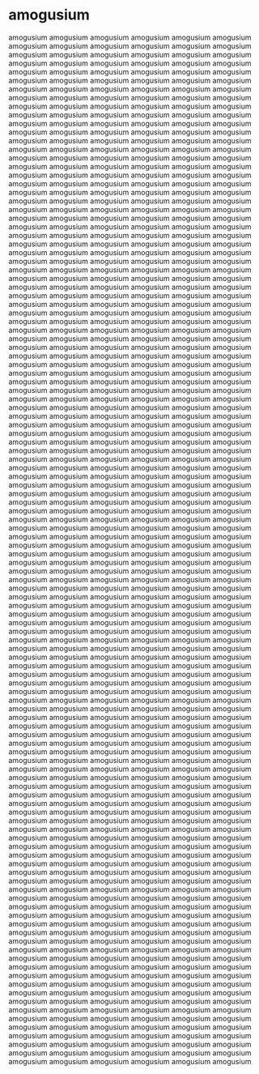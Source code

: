 # amogusium
amogusium amogusium amogusium amogusium amogusium amogusium amogusium amogusium amogusium amogusium amogusium amogusium amogusium amogusium amogusium
amogusium amogusium amogusium amogusium amogusium amogusium amogusium amogusium amogusium amogusium amogusium amogusium amogusium amogusium amogusium
amogusium amogusium amogusium amogusium amogusium amogusium amogusium amogusium amogusium amogusium amogusium amogusium amogusium amogusium amogusium
amogusium amogusium amogusium amogusium amogusium amogusium amogusium amogusium amogusium amogusium amogusium amogusium amogusium amogusium amogusium
amogusium amogusium amogusium amogusium amogusium amogusium amogusium amogusium amogusium amogusium amogusium amogusium amogusium amogusium amogusium
amogusium amogusium amogusium amogusium amogusium amogusium amogusium amogusium amogusium amogusium amogusium amogusium amogusium amogusium amogusium
amogusium amogusium amogusium amogusium amogusium amogusium amogusium amogusium amogusium amogusium amogusium amogusium amogusium amogusium amogusium
amogusium amogusium amogusium amogusium amogusium amogusium amogusium amogusium amogusium amogusium amogusium amogusium amogusium amogusium amogusium
amogusium amogusium amogusium amogusium amogusium amogusium amogusium amogusium amogusium amogusium amogusium amogusium amogusium amogusium amogusium
amogusium amogusium amogusium amogusium amogusium amogusium amogusium amogusium amogusium amogusium amogusium amogusium amogusium amogusium amogusium
amogusium amogusium amogusium amogusium amogusium amogusium amogusium amogusium amogusium amogusium amogusium amogusium amogusium amogusium amogusium
amogusium amogusium amogusium amogusium amogusium amogusium amogusium amogusium amogusium amogusium amogusium amogusium amogusium amogusium amogusium
amogusium amogusium amogusium amogusium amogusium amogusium amogusium amogusium amogusium amogusium amogusium amogusium amogusium amogusium amogusium
amogusium amogusium amogusium amogusium amogusium amogusium amogusium amogusium amogusium amogusium amogusium amogusium amogusium amogusium amogusium
amogusium amogusium amogusium amogusium amogusium amogusium amogusium amogusium amogusium amogusium amogusium amogusium amogusium amogusium amogusium
amogusium amogusium amogusium amogusium amogusium amogusium amogusium amogusium amogusium amogusium amogusium amogusium amogusium amogusium amogusium
amogusium amogusium amogusium amogusium amogusium amogusium amogusium amogusium amogusium amogusium amogusium amogusium amogusium amogusium amogusium
amogusium amogusium amogusium amogusium amogusium amogusium amogusium amogusium amogusium amogusium amogusium amogusium amogusium amogusium amogusium
amogusium amogusium amogusium amogusium amogusium amogusium amogusium amogusium amogusium amogusium amogusium amogusium amogusium amogusium amogusium
amogusium amogusium amogusium amogusium amogusium amogusium amogusium amogusium amogusium amogusium amogusium amogusium amogusium amogusium amogusium
amogusium amogusium amogusium amogusium amogusium amogusium amogusium amogusium amogusium amogusium amogusium amogusium amogusium amogusium amogusium
amogusium amogusium amogusium amogusium amogusium amogusium amogusium amogusium amogusium amogusium amogusium amogusium amogusium amogusium amogusium
amogusium amogusium amogusium amogusium amogusium amogusium amogusium amogusium amogusium amogusium amogusium amogusium amogusium amogusium amogusium
amogusium amogusium amogusium amogusium amogusium amogusium amogusium amogusium amogusium amogusium amogusium amogusium amogusium amogusium amogusium
amogusium amogusium amogusium amogusium amogusium amogusium amogusium amogusium amogusium amogusium amogusium amogusium amogusium amogusium amogusium
amogusium amogusium amogusium amogusium amogusium amogusium amogusium amogusium amogusium amogusium amogusium amogusium amogusium amogusium amogusium
amogusium amogusium amogusium amogusium amogusium amogusium amogusium amogusium amogusium amogusium amogusium amogusium amogusium amogusium amogusium
amogusium amogusium amogusium amogusium amogusium amogusium amogusium amogusium amogusium amogusium amogusium amogusium amogusium amogusium amogusium
amogusium amogusium amogusium amogusium amogusium amogusium amogusium amogusium amogusium amogusium amogusium amogusium amogusium amogusium amogusium
amogusium amogusium amogusium amogusium amogusium amogusium amogusium amogusium amogusium amogusium amogusium amogusium amogusium amogusium amogusium
amogusium amogusium amogusium amogusium amogusium amogusium amogusium amogusium amogusium amogusium amogusium amogusium amogusium amogusium amogusium
amogusium amogusium amogusium amogusium amogusium amogusium amogusium amogusium amogusium amogusium amogusium amogusium amogusium amogusium amogusium
amogusium amogusium amogusium amogusium amogusium amogusium amogusium amogusium amogusium amogusium amogusium amogusium amogusium amogusium amogusium
amogusium amogusium amogusium amogusium amogusium amogusium amogusium amogusium amogusium amogusium amogusium amogusium amogusium amogusium amogusium
amogusium amogusium amogusium amogusium amogusium amogusium amogusium amogusium amogusium amogusium amogusium amogusium amogusium amogusium amogusium
amogusium amogusium amogusium amogusium amogusium amogusium amogusium amogusium amogusium amogusium amogusium amogusium amogusium amogusium amogusium
amogusium amogusium amogusium amogusium amogusium amogusium amogusium amogusium amogusium amogusium amogusium amogusium amogusium amogusium amogusium
amogusium amogusium amogusium amogusium amogusium amogusium amogusium amogusium amogusium amogusium amogusium amogusium amogusium amogusium amogusium
amogusium amogusium amogusium amogusium amogusium amogusium amogusium amogusium amogusium amogusium amogusium amogusium amogusium amogusium amogusium
amogusium amogusium amogusium amogusium amogusium amogusium amogusium amogusium amogusium amogusium amogusium amogusium amogusium amogusium amogusium
amogusium amogusium amogusium amogusium amogusium amogusium amogusium amogusium amogusium amogusium amogusium amogusium amogusium amogusium amogusium
amogusium amogusium amogusium amogusium amogusium amogusium amogusium amogusium amogusium amogusium amogusium amogusium amogusium amogusium amogusium
amogusium amogusium amogusium amogusium amogusium amogusium amogusium amogusium amogusium amogusium amogusium amogusium amogusium amogusium amogusium
amogusium amogusium amogusium amogusium amogusium amogusium amogusium amogusium amogusium amogusium amogusium amogusium amogusium amogusium amogusium
amogusium amogusium amogusium amogusium amogusium amogusium amogusium amogusium amogusium amogusium amogusium amogusium amogusium amogusium amogusium
amogusium amogusium amogusium amogusium amogusium amogusium amogusium amogusium amogusium amogusium amogusium amogusium amogusium amogusium amogusium
amogusium amogusium amogusium amogusium amogusium amogusium amogusium amogusium amogusium amogusium amogusium amogusium amogusium amogusium amogusium
amogusium amogusium amogusium amogusium amogusium amogusium amogusium amogusium amogusium amogusium amogusium amogusium amogusium amogusium amogusium
